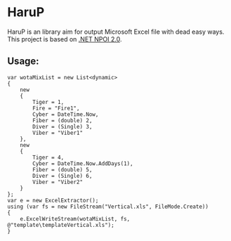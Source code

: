HaruP
==========

HaruP is an library aim for output Microsoft Excel file with dead easy ways.
This project is based on [.NET NPOI 2.0][0].


Usage:
-----------

```
var wotaMixList = new List<dynamic>
{
    new
    {
        Tiger = 1,
        Fire = "Fire1",
        Cyber = DateTime.Now,
        Fiber = (double) 2,
        Diver = (Single) 3,
        Viber = "Viber1"
    },
    new
    {
        Tiger = 4,
        Cyber = DateTime.Now.AddDays(1),
        Fiber = (double) 5,
        Diver = (Single) 6,
        Viber = "Viber2"
    }
};
var e = new ExcelExtractor();
using (var fs = new FileStream("Vertical.xls", FileMode.Create))
{
    e.ExcelWriteStream(wotaMixList, fs, @"template\templateVertical.xls");
}
```
[0]: https://npoi.codeplex.com/
